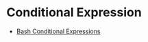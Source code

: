 # Conditional Expression

- [Bash Conditional Expressions](https://www.gnu.org/software/bash/manual/bash.html#Bash-Conditional-Expressions)
